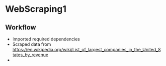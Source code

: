 # WebScraping1
## Workflow
- Imported required dependencies
- Scraped data from https://en.wikipedia.org/wiki/List_of_largest_companies_in_the_United_States_by_revenue
- 

